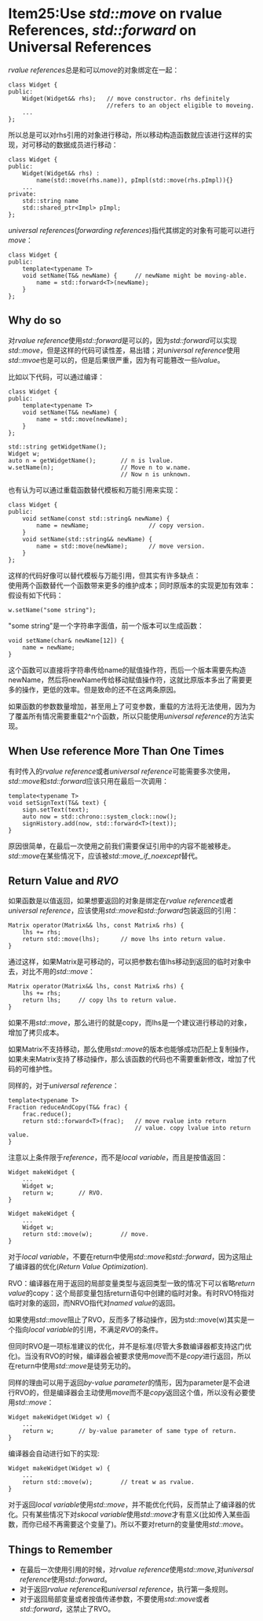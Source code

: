 # Item25:Use *std::move* on rvalue References, *std::forward* on Universal References

*rvalue references*总是和可以*move*的对象绑定在一起：

    class Widget {
    public:
        Widget(Widget&& rhs);   // move constructor. rhs definitely  
                                //refers to an object eligible to moveing.
        ...
    };

所以总是可以对rhs引用的对象进行移动，所以移动构造函数就应该进行这样的实现，对可移动的数据成员进行移动：

    class Widget {
    public:
        Widget(Widget&& rhs) : 
            name(std::move(rhs.name)), pImpl(std::move(rhs.pImpl)){}
        ...
    private:
        std::string name
        std::shared_ptr<Impl> pImpl;
    };

*universal references*(*forwarding references*)指代其绑定的对象有可能可以进行*move*：

    class Widget {
    public:
        template<typename T>
        void setName(T&& newName) {     // newName might be moving-able.
            name = std::forward<T>(newName);
        }
    };

## Why do so

对*rvalue reference*使用*std::forward*是可以的，因为*std::forward*可以实现*std::move*，但是这样的代码可读性差，易出错；对*universal reference*使用*std::mvoe*也是可以的，但是后果很严重，因为有可能篡改一些*lvalue*。

比如以下代码，可以通过编译：

    class Widget {
    public:
        template<typename T>
        void setName(T&& newName) {
            name = std::move(newName);
        }
    };
    
    std::string getWidgetName();
    Widget w;
    auto n = getWidgetName();       // n is lvalue.
    w.setName(n);                   // Move n to w.name.
                                    // Now n is unknown.

也有认为可以通过重载函数替代模板和万能引用来实现：

    class Widget {
    public:
        void setName(const std::string& newName) {
            name = newName;                 // copy version.
        }
        void setName(std::string&& newName) {
            name = std::move(newName);      // move version.
        }
    };

这样的代码好像可以替代模板与万能引用，但其实有许多缺点：  
使用两个函数替代一个函数带来更多的维护成本；同时原版本的实现更加有效率：  
假设有如下代码：

    w.setName("some string");

"some string"是一个字符串字面值，前一个版本可以生成函数：

    void setName(char& newName[12]) {
        name = newName;
    }

这个函数可以直接将字符串传给name的赋值操作符，而后一个版本需要先构造newName，然后将newName传给移动赋值操作符，这就比原版本多出了需要更多的操作，更低的效率。但是致命的还不在这两条原因。  

如果函数的参数数量增加，甚至用上了可变参数，重载的方法将无法使用，因为为了覆盖所有情况需要重载2^n个函数，所以只能使用*universal reference*的方法实现。

## When Use reference More Than One Times

有时传入的*rvalue reference*或者*universal reference*可能需要多次使用，*std::move*和*std::forward*应该只用在最后一次调用：

    template<typename T>
    void setSignText(T&& text) {
        sign.setText(text);
        auto now = std::chrono::system_clock::now();
        signHistory.add(now, std::forward<T>(text));
    }

原因很简单，在最后一次使用之前我们需要保证引用中的内容不能被移走。*std::move*在某些情况下，应该被*std::move_if_noexcept*替代。

## Return Value and *RVO*

如果函数是以值返回，如果想要返回的对象是绑定在*rvalue reference*或者*universal reference*，应该使用*std::move*和*std::forward*包装返回的引用：

    Matrix operator(Matrix&& lhs, const Matrix& rhs) {
        lhs += rhs;
        return std::move(lhs);      // move lhs into return value.
    }

通过这样，如果Matrix是可移动的，可以把参数右值lhs移动到返回的临时对象中去，对比不用的*std::move*：

    Matrix operator(Matrix&& lhs, const Matrix& rhs) {
        lhs += rhs;
        return lhs;     // copy lhs to return value.
    }

如果不用*std::move*，那么进行的就是copy，而lhs是一个建议进行移动的对象，增加了拷贝成本。

如果Matrix不支持移动，那么使用*std::move*的版本也能够成功匹配上复制操作，如果未来Matrix支持了移动操作，那么该函数的代码也不需要重新修改，增加了代码的可维护性。

同样的，对于*universal reference*：

    template<typename T>
    Fraction reduceAndCopy(T&& frac) {
        frac.reduce();
        return std::forward<T>(frac);   // move rvalue into return  
                                        // value. copy lvalue into return value.
    }

注意以上条件限于*reference*，而不是*local variable*，而且是按值返回：

    Widget makeWidget {
        ...
        Widget w;
        return w;       // RVO.
    }

    Widget makeWidget {
        ...
        Widget w;
        return std::move(w);        // move.
    }

对于*local variable*，不要在return中使用*std::move*和*std::forward*，因为这阻止了编译器的优化(*Return Value Optimization*).

RVO：编译器在用于返回的局部变量类型与返回类型一致的情况下可以省略*return value*的copy：这个局部变量包括return语句中创建的临时对象。有时RVO特指对临时对象的返回，而NRVO指代对*named value*的返回。

如果使用*std::move*阻止了RVO，反而多了移动操作，因为std::move(w)其实是一个指向*local variable*的引用，不满足*RVO*的条件。

但同时RVO是一项标准建议的优化，并不是标准(尽管大多数编译器都支持这门优化)。当没有RVO的时候，编译器会被要求使用*move*而不是*copy*进行返回，所以在return中使用*std::move*是徒劳无功的。

同样的理由可以用于返回*by-value parameter*的情形，因为parameter是不会进行RVO的，但是编译器会主动使用*move*而不是*copy*返回这个值，所以没有必要使用*std::move*：

    Widget makeWidget(Widget w) {
        ...
        return w;       // by-value parameter of same type of return.
    }

编译器会自动进行如下的实现:

    Widget makeWidget(Widget w) {
        ...
        return std::move(w);        // treat w as rvalue.
    }

对于返回*local variable*使用*std::move*，并不能优化代码，反而禁止了编译器的优化。只有某些情况下对*skocal variable*使用*std::move*才有意义(比如传入某些函数，而你已经不再需要这个变量了)。所以不要对return的变量使用*std::move*。

## Things to Remember

- 在最后一次使用引用的时候，对*rvalue reference*使用*std::move*,对*universal reference*使用*std::forward*。
- 对于返回*rvalue reference*和*universal reference*，执行第一条规则。
- 对于返回局部变量或者按值传递参数，不要使用*std::move*或者*std::forward*，这禁止了RVO。